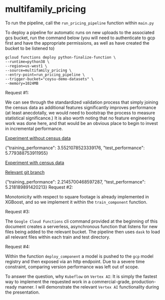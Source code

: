 # multifamily_pricing

To run the pipeline, call the `run_pricing_pipeline` function within `main.py`

To deploy a pipeline for automatic runs on new uploads to the associated gcs bucket, run the command below (you will need to authenticate to gcp first and have the appropriate permissions, as well as have created the bucket to be listened to)

```console
gcloud functions deploy python-finalize-function \
--runtime=python38 \
--region=us-west1 \
--source=multifamily_pricing \
--entry-point=run_pricing_pipeline \
--trigger-bucket="coysu-demo-datasets" \
--memory=1024MB
``` 

Request #1:

We can see through the standardized validation process that simply joining the census data as additional features significantly improves performance (at least anecdotally, we would need to bootstrap the process to measure statistical significance.) It is also worth noting that no feature engineering work was done here, and that would be an obvious place to begin to invest in incremental performance.

[Experiment without census data](https://console.cloud.google.com/vertex-ai/locations/us-central1/pipelines/runs/demo-pipeline-20220913171148?project=demos-362417)

{"training_performance": 3.5521078523339176, "test_performance": 5.779388753911955}


[Experiment with census data](https://console.cloud.google.com/vertex-ai/locations/us-central1/pipelines/runs/demo-pipeline-20220914122822?project=demos-362417)

[Relevant git branch](https://github.com/secrettoad/multifamily_pricing/tree/experiment-add-census-data)

{"training_performance": 2.2145700468597287, "test_performance": 5.218189891420213}
Request #2:

Monotonicity with respect to square footage is already implemented in XGBoost, and so we implement it within the `train_component` function.

Request #3:

The `Google Cloud Functions` cli command provided at the beginning of this document creates a serverless, asynchronous function that listens for new files being added to the relevant bucket. The pipeline then uses `dask` to load all relevant files within each train and test directory.

Request #4:

Within the function `deploy_component` a model is pushed to the `gcp` model registry and then exposed via an http endpoint. Due to a severe time constraint, comparing version performance was left out of scope.

To answer the question, why `Kubeflow` on `Vertex AI`: It is simply the fastest way to implement the requested work in a commercial-grade, production-ready manner. I will demonstrate the relevant `Vertex AI` functionality during the presentation.



